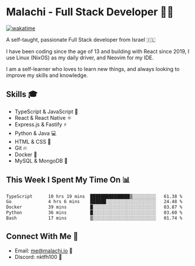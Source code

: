 # Malachi - Full Stack Developer 🚀🔥
[![wakatime](https://wakatime.com/badge/user/112ec769-e669-4b78-a46f-cf4343930741.svg)](https://wakatime.com/@112ec769-e669-4b78-a46f-cf4343930741)

A self-taught, passionate Full Stack developer from Israel 🇮🇱

I have been coding since the age of 13 and building with React since 2019, I use Linux (NixOS) as my daily driver, and Neovim for my IDE.

I am a self-learner who loves to learn new things, and always looking to improve my skills and knowledge.

## Skills 🎓
- TypeScript & JavaScript 💎
- React & React Native ⚛️
- Express.js & Fastify ⚡️
- Python & Java 💻
- HTML & CSS 🎨
- Git 🔥
- Docker 🐳
- MySQL & MongoDB 💾

## This Week I Spent My Time On 📊
<!--START_SECTION:waka-->

```txt
TypeScript      10 hrs 19 mins  ███████████████▒░░░░░░░░░   61.38 %
Go              4 hrs 6 mins    ██████░░░░░░░░░░░░░░░░░░░   24.48 %
Docker          39 mins         █░░░░░░░░░░░░░░░░░░░░░░░░   03.87 %
Python          36 mins         █░░░░░░░░░░░░░░░░░░░░░░░░   03.60 %
Bash            17 mins         ▒░░░░░░░░░░░░░░░░░░░░░░░░   01.74 %
```

<!--END_SECTION:waka-->


## Connect With Me 📱
- Email: me@malachi.io 📧
- Discord: nktfh100 👾

